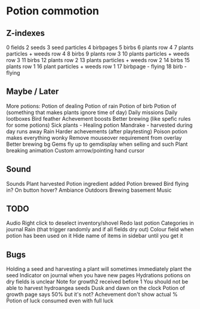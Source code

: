 # Potion commotion

## Z-indexes

0 fields
2 seeds
3 seed particles
4 birbpages
5 birbs
6 plants row 4
7 plants particles + weeds row 4
8 birbs
9 plants row 3
10 plants particles + weeds row 3
11 birbs
12 plants row 2
13 plants particles + weeds row 2
14 birbs
15 plants row 1
16 plant particles + weeds row 1
17 birbpage - flying
18 birb - flying

## Maybe / Later

More potions:
    Potion of dealing
    Potion of rain
    Potion of birb
    Potion of (something that makes plants ignore time of day)
Daily missions
Daily lootboxes
Bird feather
Achevement boosts
Better brewing (like spefic rules for some potions)
Sick plants - Healing potion
Mandrake - harvested during day runs away
Rain
Harder achevements (after playtesting)
Poison potion makes everything wonky
Remove mouseover requirement from overlay
Better brewing bg
Gems fly up to gemdisplay when selling and such
Plant breaking animation
Custom arrrow/pointing hand cursor

## Sound

Sounds
    Plant harvested
    Potion ingredient added
    Potion brewed
    Bird flying in?
    On button hover?
Ambiance
    Outdoors
    Brewing basement
Music

## TODO

Audio
Right click to deselect inventory/shovel
Redo last potion
Categories in journal
Rain (that trigger randomly and if all fields dry out)
Colour field when potion has been used on it
Hide name of items in sidebar until you get it


## Bugs

Holding a seed and harvesting a plant will sometimes immediately plant the seed
Indicator on journal when you have new pages
Hydrations potions on dry fields is unclear
Note for growth2 received before 1
You should not be able to harvest hydroangea seeds
Dusk and dawn on the clock
Potion of growth page says 50% but it's not?
Achevement don't show actual %
Potion of luck consumed even with full luck
